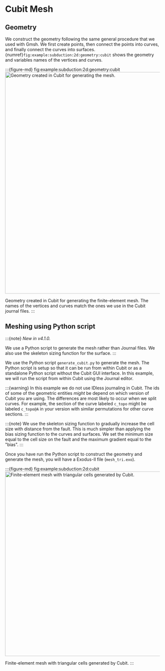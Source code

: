 # Cubit Mesh

## Geometry

We construct the geometry following the same general procedure that we used with Gmsh.
We first create points, then connect the points into curves, and finally connect the curves into surfaces.
{numref}`fig:example:subduction:2d:geometry:cubit` shows the geometry and variables names of the vertices and curves.

:::{figure-md} fig:example:subduction:2d:geometry:cubit
<img src="figs/geometry-cubit.*" alt="Geometry created in Cubit for generating the mesh." width="720px"/>

Geometry created in Cubit for generating the finite-element mesh.
The names of the vertices and curves match the ones we use in the Cubit journal files.
:::

## Meshing using Python script

:::{note}
*New in v4.1.0.*

We use a Python script to generate the mesh rather than Journal files.
We also use the skeleton sizing function for the surface.
:::

We use the Python script `generate_cubit.py` to generate the mesh.
The Python script is setup so that it can be run from within Cubit or as a standalone Python script without the Cubit GUI interface.
In this example, we will run the script from within Cubit using the Journal editor.

:::{warning}
In this example we do not use IDless journaling in Cubit.
The ids of some of the geometric entities _might_ be depend on which version of Cubit you are using.
The differences are most likely to occur when we split curves.
For example, the section of the curve labeled `c_topo` might be labeled `c_topo@A` in your version with similar permutations for other curve sections.
:::

:::{note}
We use the skeleton sizing function to gradually increase the cell size with distance from the fault.
This is much simpler than applying the bias sizing function to the curves and surfaces.
We set the minimum size equal to the cell size on the fault and the maximum gradient equal to the "bias".
:::

Once you have run the Python script to construct the geometry and generate the mesh, you will have a Exodus-II file (`mesh_tri.exo`).

:::{figure-md} fig:example:subduction:2d:cubit
<img src="figs/cubit-tri.*" alt="Finite-element mesh with triangular cells generated by Cubit." width="600px"/>

Finite-element mesh with triangular cells generated by Cubit.
:::
